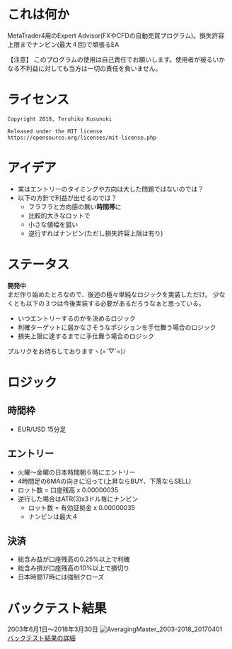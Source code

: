 # これは何か
MetaTrader4用のExpert Advisor(FXやCFDの自動売買プログラム)。損失許容上限までナンピン(最大４回)で頑張るEA

【注意】 このプログラムの使用は自己責任でお願いします。使用者が被るいかなる不利益に対しても当方は一切の責任を負いません。

# ライセンス
```
Copyright 2018, Teruhiko Kusunoki

Released under the MIT license
https://opensource.org/licenses/mit-license.php
```

# アイデア
- 実はエントリーのタイミングや方向は大した問題ではないのでは？
- 以下の方針で利益が出せるのでは？
  - フラフラと方向感の無い**時間帯**に
  - 比較的大きなロットで
  - 小さな値幅を狙い
  - 逆行すればナンピン(ただし損失許容上限は有り)

# ステータス
**開発中**  
まだ作り始めたとろなので、後述の極々単純なロジックを実装しただけ。
少なくとも以下の３つは今後実装する必要があるだろうなぁと思っている。
- いつエントリーするのかを決めるロジック
- 利確ターゲットに届かなさそうなポジションを手仕舞う場合のロジック
- 損失上限に達するまでに手仕舞う場合のロジック

プルリクをお待ちしておりますヽ(=´▽`=)ﾉ

# ロジック
## 時間枠
- EUR/USD 15分足

## エントリー
- 火曜〜金曜の日本時間朝６時にエントリー
- 4時間足の6MAの向きに沿って(上昇ならBUY、下落ならSELL)
- ロット数 = 口座残高 x 0.00000035
- 逆行した場合はATR(3)x3ドル毎にナンピン
  - ロット数 = 有効証拠金 x 0.00000035
  - ナンピンは最大４

## 決済
- 総含み益が口座残高の0.25%以上で利確
- 総含み損が口座残高の10%以上で損切り
- 日本時間17時には強制クローズ

# バックテスト結果
2003年6月1日〜2018年3月30日
![AveragingMaster_2003-2018_20170401](https://www.terukusu.org/test/AveragingMaster_2003-2018_20170401.gif)  
[バックテスト結果の詳細](https://www.terukusu.org/test/AveragingMaster_2003-2018_20170401.htm)
